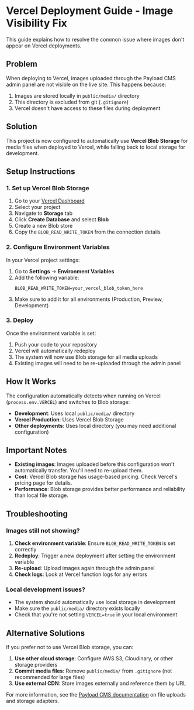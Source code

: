 # Vercel Deployment Guide - Image Visibility Fix

This guide explains how to resolve the common issue where images don't appear on Vercel deployments.

## Problem

When deploying to Vercel, images uploaded through the Payload CMS admin panel are not visible on the live site. This happens because:

1. Images are stored locally in `public/media/` directory
2. This directory is excluded from git (`.gitignore`)
3. Vercel doesn't have access to these files during deployment

## Solution

This project is now configured to automatically use **Vercel Blob Storage** for media files when deployed to Vercel, while falling back to local storage for development.

## Setup Instructions

### 1. Set up Vercel Blob Storage

1. Go to your [Vercel Dashboard](https://vercel.com/dashboard)
2. Select your project
3. Navigate to **Storage** tab
4. Click **Create Database** and select **Blob**
5. Create a new Blob store
6. Copy the `BLOB_READ_WRITE_TOKEN` from the connection details

### 2. Configure Environment Variables

In your Vercel project settings:

1. Go to **Settings** → **Environment Variables**
2. Add the following variable:
   ```
   BLOB_READ_WRITE_TOKEN=your_vercel_blob_token_here
   ```
3. Make sure to add it for all environments (Production, Preview, Development)

### 3. Deploy

Once the environment variable is set:

1. Push your code to your repository
2. Vercel will automatically redeploy
3. The system will now use Blob storage for all media uploads
4. Existing images will need to be re-uploaded through the admin panel

## How It Works

The configuration automatically detects when running on Vercel (`process.env.VERCEL`) and switches to Blob storage:

- **Development**: Uses local `public/media/` directory
- **Vercel Production**: Uses Vercel Blob Storage
- **Other deployments**: Uses local directory (you may need additional configuration)

## Important Notes

- **Existing images**: Images uploaded before this configuration won't automatically transfer. You'll need to re-upload them.
- **Cost**: Vercel Blob storage has usage-based pricing. Check Vercel's pricing page for details.
- **Performance**: Blob storage provides better performance and reliability than local file storage.

## Troubleshooting

### Images still not showing?

1. **Check environment variable**: Ensure `BLOB_READ_WRITE_TOKEN` is set correctly
2. **Redeploy**: Trigger a new deployment after setting the environment variable
3. **Re-upload**: Upload images again through the admin panel
4. **Check logs**: Look at Vercel function logs for any errors

### Local development issues?

- The system should automatically use local storage in development
- Make sure the `public/media/` directory exists locally
- Check that you're not setting `VERCEL=true` in your local environment

## Alternative Solutions

If you prefer not to use Vercel Blob storage, you can:

1. **Use other cloud storage**: Configure AWS S3, Cloudinary, or other storage providers
2. **Commit media files**: Remove `public/media/` from `.gitignore` (not recommended for large files)
3. **Use external CDN**: Store images externally and reference them by URL

For more information, see the [Payload CMS documentation](https://payloadcms.com/docs/upload/overview) on file uploads and storage adapters.